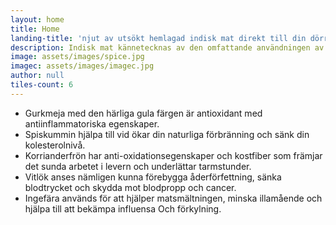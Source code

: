 ```yaml
---
layout: home
title: Home
landing-title: 'njut av utsökt hemlagad indisk mat direkt till din dörr'
description: Indisk mat kännetecknas av den omfattande användningen av kryddor som är viktiga för att tillhandahålla autentiska, utsökta och unika smaker. Kryddor och aromater är hjärtat i indisk matlagning. Indier har också använt örter och kryddor för hälsan.
image: assets/images/spice.jpg
imagec: assets/images/imagec.jpg
author: null
tiles-count: 6
---
```

<ul>
<li>Gurkmeja med den härliga gula färgen är antioxidant med antiinflammatoriska egenskaper.</li>

<li>Spiskummin hjälpa till vid ökar din naturliga förbränning och sänk din kolesterolnivå.</li>

<li>Korrianderfrön har anti-oxidationsegenskaper och kostfiber som främjar det sunda arbetet i levern och underlättar tarmstunder.</li>

<li>Vitlök anses nämligen kunna förebygga åderförfettning, sänka blodtrycket och skydda mot blodpropp och cancer.</li>

<li>Ingefära används för att hjälper matsmältningen, minska illamående och hjälpa till att bekämpa influensa Och förkylning.</li>
</ul>
